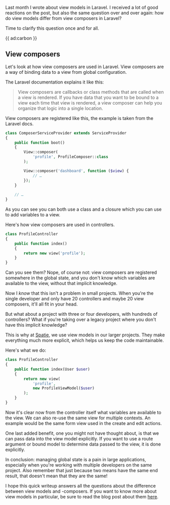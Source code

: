 Last month I wrote about view models in Laravel. 
I received a lot of good reactions on the post, but also the same question over and over again:
how do view models differ from view composers in Laravel?

Time to clarify this question once and for all.

{{ ad:carbon }}

## View composers

Let's look at how view composers are used in Laravel. 
View composers are a way of binding data to a view from global configuration.

The Laravel documentation explains it like this:

> View composers are callbacks or class methods that are called when a view is rendered. 
> If you have data that you want to be bound to a view each time that view is rendered, 
> a view composer can help you organize that logic into a single location.
 
View composers are registered like this, the example is taken from the Laravel docs.

```php
class ComposerServiceProvider extends ServiceProvider
{
    public function boot()
    {
        View::composer(
            'profile', ProfileComposer::class
        );

        View::composer('dashboard', function ($view) {
            // …
        });
    }
    
    // …
}
```

As you can see you can both use a class and a closure which you can use to add variables to a view.

Here's how view composers are used in controllers.

```php
class ProfileController
{
    public function index()
    {
        return new view('profile');
    }
}
```

Can you see them? Nope, of course not: view composers are registered somewhere in the global state, 
and you don't know which variables are available to the view, without that implicit knowledge.

Now I *know* that this isn't a problem in small projects. 
When you're the single developer and only have 20 controllers and maybe 20 view composers, 
it'll all fit in your head.

But what about a project with three or four developers, with hundreds of controllers?
What if you're taking over a legacy project where you don't have this implicit knowledge?

This is why at [Spatie](*https://spatie.be), we use view models in our larger projects.
They make everything much more explicit, which helps us keep the code maintainable.

Here's what we do:

```php
class ProfileController
{
    public function index(User $user)
    {
        return new view(
            'profile', 
            new ProfileViewModel($user)
        );
    }
}
```

Now it's clear now from the controller itself what variables are available to the view.
We can also re-use the same view for multiple contexts. 
An example would be the same form view used in the create and edit actions. 

One last added benefit, one you might not have thought about, 
is that we can pass data into the view model explicitly. 
If you want to use a route argument or bound model to determine data passed to the view,
it is done explicitly.

In conclusion: managing global state is a pain in large applications,
especially when you're working with multiple developers on the same project.
Also remember that just because two means have the same end result,
that doesn't mean that they are the same!

I hope this quick writeup answers all the questions about the difference between view models and -composers.
If you want to know more about view models in particular, 
be sure to read the blog post about them [here](/blog/laravel-view-models).
